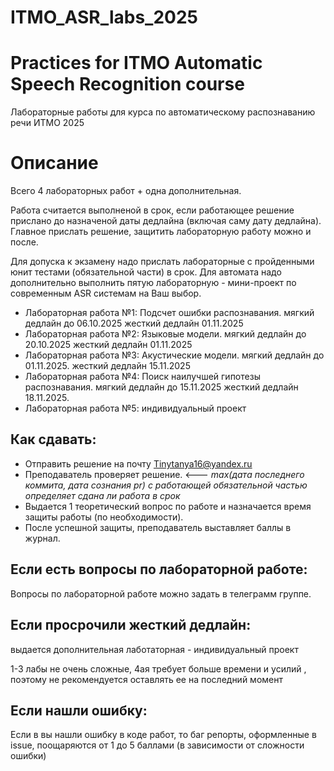 # ITMO_ASR_labs_2025
# Practices for ITMO Automatic Speech Recognition course

Лабораторные работы для курса по автоматическому распознаванию речи ИТМО 2025

# Описание
Всего 4 лабораторных работ + одна дополнительная. 


Работа считается выполненой в срок, если работающее решение прислано до назначеной даты дедлайна (включая саму дату дедлайна). Главное прислать решение, защитить лабораторную работу можно и после. 

Для допуска к экзамену надо прислать лабораторные с пройденными юнит тестами (обязательной части) в срок. Для автомата надо дополнительно выполнить пятую лабораторную - мини-проект по современным ASR системам на Ваш выбор.
* Лабораторная работа №1: Подсчет ошибки распознавания. мягкий дедлайн до 06.10.2025 жесткий дедлайн  01.11.2025
* Лабораторная работа №2: Языковые модели. мягкий дедлайн до 20.10.2025 жесткий дедлайн  01.11.2025
* Лабораторная работа №3: Акустические модели. мягкий дедлайн до 01.11.2025. жесткий дедлайн  15.11.2025
* Лабораторная работа №4: Поиск наилучшей гипотезы распознавания.  мягкий дедлайн  до 15.11.2025 жесткий дедлайн  18.11.2025.
* Лабораторная работа №5: индивидуальный проект 

## Как сдавать: 

* Отправить решение на почту Tinytanya16@yandex.ru
* Преподаватель проверяет решение. <--- _max(дата последнего коммита, дата сознания pr) с работающей обязательной частью определяет сдана ли работа в срок_
* Выдается 1 теоретический вопрос по работе и назначается время защиты работы (по необходимости). 
* После успешной защиты, преподаватель выставляет баллы в журнал.

## Если есть вопросы по лабораторной работе:
Вопросы по лабораторной работе можно задать в телеграмм группе. 

## Если просрочили жесткий дедлайн:
выдается дополнительная лаботаторная  - индивидуальный проект

1-3 лабы не очень сложные, 4ая требует больше времени и усилий , поэтому не рекомендуется оставлять ее на последний момент

## Если нашли ошибку:
Если в вы нашли ошибку в коде работ, то баг репорты, оформленные в issue, поощаряются от 1 до 5 баллами (в зависимости от сложности ошибки) 
